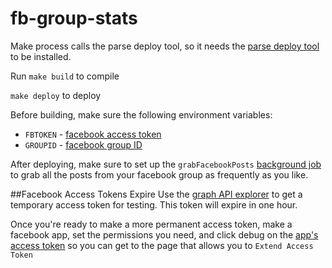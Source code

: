 # fb-group-stats

Make process calls the parse deploy tool, so it needs the [parse deploy tool](https://parse.com/apps/quickstart#cloud_code/) to be installed.

Run `make build` to compile

`make deploy` to deploy

Before building, make sure the following environment variables:

- `FBTOKEN` - [facebook access token](https://developers.facebook.com/docs/facebook-login/access-tokens)
- `GROUPID` - [facebook group ID](http://stackoverflow.com/questions/8957340/how-do-i-find-my-facebook-group-id)

After deploying, make sure to set up the `grabFacebookPosts` [background job](http://blog.parse.com/announcements/introducing-background-jobs/) to grab all the posts from your facebook group as frequently as you like.

##Facebook Access Tokens Expire
Use the [graph API explorer](https://developers.facebook.com/tools/explorer/) to get a temporary access token for testing. This token will expire in one hour.


Once you're ready to make a more permanent access token, make a facebook app, set the permissions you need, and click debug on the [app's access token](https://developers.facebook.com/tools/accesstoken/) so you can get to the page that allows you to `Extend Access Token` 
